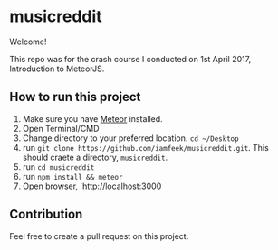 # musicreddit

Welcome!

This repo was for the crash course I conducted on 1st April 2017, Introduction to MeteorJS.

## How to run this project
1. Make sure you have [Meteor](https://www.meteor.com/install) installed.
2. Open Terminal/CMD
3. Change directory to your preferred location. `cd ~/Desktop`
4. run `git clone https://github.com/iamfeek/musicreddit.git`. This should craete a directory, `musicreddit`.
5. run `cd musicreddit`
6. run `npm install && meteor`
7. Open browser, `http://localhost:3000

## Contribution
Feel free to create a pull request on this project.
